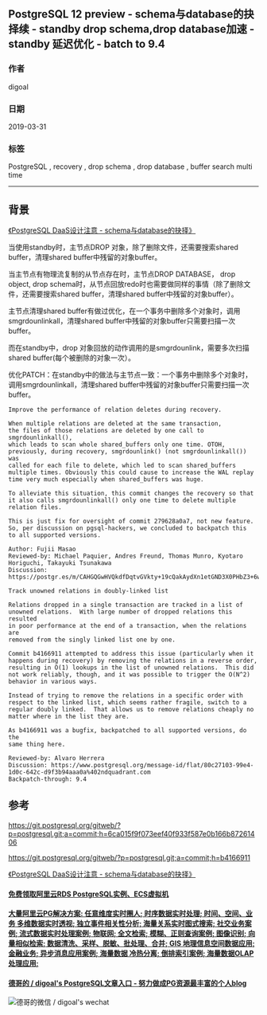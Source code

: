 ## PostgreSQL 12 preview - schema与database的抉择续 - standby drop schema,drop database加速 - standby 延迟优化 - batch to 9.4     
                                                      
### 作者                                                      
digoal                                                      
                                                      
### 日期                                                      
2019-03-31                                                      
                                                      
### 标签                                                      
PostgreSQL , recovery , drop schema , drop database , buffer search multi time         
                                                      
----                                                      
                                                      
## 背景       
[《PostgreSQL DaaS设计注意 - schema与database的抉择》](../201610/20161012_01.md)    
  
当使用standby时，主节点DROP 对象，除了删除文件，还需要搜索shared buffer，清理shared buffer中残留的对象buffer。  
  
当主节点有物理流复制的从节点存在时，主节点DROP DATABASE， drop object, drop schema时，从节点回放redo时也需要做同样的事情（除了删除文件，还需要搜索shared buffer，清理shared buffer中残留的对象buffer）。  
  
主节点清理shared buffer有做过优化，在一个事务中删除多个对象时，调用smgrdounlinkall，清理shared buffer中残留的对象buffer只需要扫描一次buffer。  
  
而在standby中，drop 对象回放的动作调用的是smgrdounlink，需要多次扫描shared buffer(每个被删除的对象一次）。  
  
优化PATCH：在standby中的做法与主节点一致：一个事务中删除多个对象时，调用smgrdounlinkall，清理shared buffer中残留的对象buffer只需要扫描一次buffer。  
  
  
```  
Improve the performance of relation deletes during recovery.  
  
When multiple relations are deleted at the same transaction,  
the files of those relations are deleted by one call to smgrdounlinkall(),  
which leads to scan whole shared_buffers only one time. OTOH,  
previously, during recovery, smgrdounlink() (not smgrdounlinkall()) was  
called for each file to delete, which led to scan shared_buffers  
multiple times. Obviously this could cause to increase the WAL replay  
time very much especially when shared_buffers was huge.  
  
To alleviate this situation, this commit changes the recovery so that  
it also calls smgrdounlinkall() only one time to delete multiple  
relation files.  
  
This is just fix for oversight of commit 279628a0a7, not new feature.  
So, per discussion on pgsql-hackers, we concluded to backpatch this  
to all supported versions.  
  
Author: Fujii Masao  
Reviewed-by: Michael Paquier, Andres Freund, Thomas Munro, Kyotaro Horiguchi, Takayuki Tsunakawa  
Discussion: https://postgr.es/m/CAHGQGwHVQkdfDqtvGVkty+19cQakAydXn1etGND3X0PHbZ3+6w@mail.gmail.com  
```  
  
```  
Track unowned relations in doubly-linked list  
  
Relations dropped in a single transaction are tracked in a list of  
unowned relations.  With large number of dropped relations this resulted  
in poor performance at the end of a transaction, when the relations are  
removed from the singly linked list one by one.  
  
Commit b4166911 attempted to address this issue (particularly when it  
happens during recovery) by removing the relations in a reverse order,  
resulting in O(1) lookups in the list of unowned relations.  This did  
not work reliably, though, and it was possible to trigger the O(N^2)  
behavior in various ways.  
  
Instead of trying to remove the relations in a specific order with  
respect to the linked list, which seems rather fragile, switch to a  
regular doubly linked.  That allows us to remove relations cheaply no  
matter where in the list they are.  
  
As b4166911 was a bugfix, backpatched to all supported versions, do the  
same thing here.  
  
Reviewed-by: Alvaro Herrera  
Discussion: https://www.postgresql.org/message-id/flat/80c27103-99e4-1d0c-642c-d9f3b94aaa0a%402ndquadrant.com  
Backpatch-through: 9.4  
```  
  
## 参考  
  
https://git.postgresql.org/gitweb/?p=postgresql.git;a=commit;h=6ca015f9f073eef40f933f587e0b166b87261406  
  
https://git.postgresql.org/gitweb/?p=postgresql.git;a=commit;h=b4166911  
  
[《PostgreSQL DaaS设计注意 - schema与database的抉择》](../201610/20161012_01.md)    
      
  
  
  
  
  
  
  
  
  
  
  
  
  
  
  
  
  
  
  
  
  
  
  
  
  
  
  
  
  
  
  
  
  
#### [免费领取阿里云RDS PostgreSQL实例、ECS虚拟机](https://www.aliyun.com/database/postgresqlactivity "57258f76c37864c6e6d23383d05714ea")
  
  
#### [大量阿里云PG解决方案: 任意维度实时圈人; 时序数据实时处理; 时间、空间、业务 多维数据实时透视; 独立事件相关性分析; 海量关系实时图式搜索; 社交业务案例; 流式数据实时处理案例; 物联网; 全文检索; 模糊、正则查询案例; 图像识别; 向量相似检索; 数据清洗、采样、脱敏、批处理、合并; GIS 地理信息空间数据应用; 金融业务; 异步消息应用案例; 海量数据 冷热分离; 倒排索引案例; 海量数据OLAP处理应用;](https://yq.aliyun.com/topic/118 "40cff096e9ed7122c512b35d8561d9c8")
  
  
#### [德哥的 / digoal's PostgreSQL文章入口 - 努力做成PG资源最丰富的个人blog](https://github.com/digoal/blog/blob/master/README.md "22709685feb7cab07d30f30387f0a9ae")
  
  
![德哥的微信 / digoal's wechat](../pic/digoal_weixin.jpg "f7ad92eeba24523fd47a6e1a0e691b59")
  
